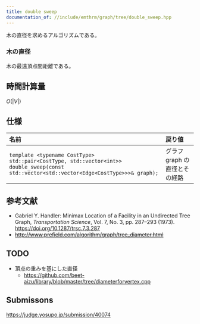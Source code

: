 ```yaml
---
title: double sweep
documentation_of: //include/emthrm/graph/tree/double_sweep.hpp
---
```


木の直径を求めるアルゴリズムである。


### 木の直径

木の最遠頂点間距離である。


## 時間計算量

$O(\lvert V \rvert)$


## 仕様

|名前|戻り値|
|:--|:--|
|`template <typename CostType>`<br>`std::pair<CostType, std::vector<int>> double_sweep(const std::vector<std::vector<Edge<CostType>>>& graph);`|グラフ $\mathrm{graph}$ の直径とその経路|


## 参考文献

- Gabriel Y. Handler: Minimax Location of a Facility in an Undirected Tree Graph, *Transportation Science*, Vol. 7, No. 3, pp. 287–293 (1973). https://doi.org/10.1287/trsc.7.3.287
- ~~http://www.prefield.com/algorithm/graph/tree_diameter.html~~


## TODO

- 頂点の重みを基にした直径
  - https://github.com/beet-aizu/library/blob/master/tree/diameterforvertex.cpp


## Submissons

https://judge.yosupo.jp/submission/40074

